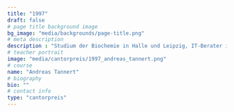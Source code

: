 ```yaml
---
title: "1997"
draft: false
# page title background image
bg_image: "media/backgrounds/page-title.png"
# meta description
description : "Studium der Biochemie in Halle und Leipzig, IT-Berater in Leipzig"
# teacher portrait
image: "media/cantorpreis/1997_andreas_tannert.png"
# course
name: "Andreas Tannert"
# biography
bio: ""
# contact info
type: "cantorpreis"
---
```

